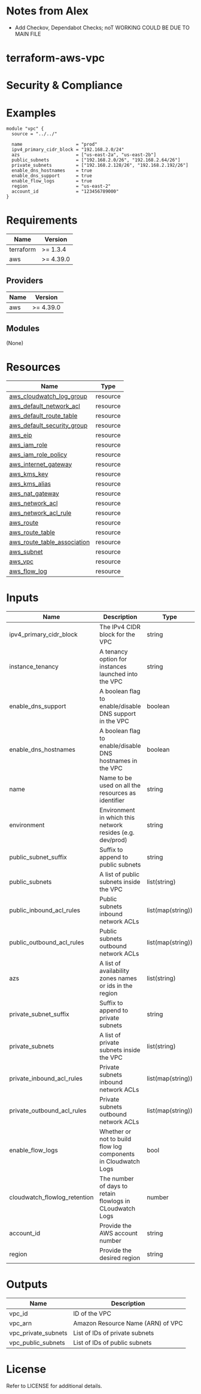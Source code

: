 # Notes from Alex
- Add Checkov, Dependabot Checks; noT WORKING COULD BE DUE TO MAIN FILE

# terraform-aws-vpc

# Security & Compliance


# Examples
```
module "vpc" {
  source = "../../"

  name                    = "prod"
  ipv4_primary_cidr_block = "192.168.2.0/24"
  azs                     = ["us-east-2a", "us-east-2b"]
  public_subnets          = ["192.168.2.0/26", "192.168.2.64/26"]
  private_subnets         = ["192.168.2.128/26", "192.168.2.192/26"]
  enable_dns_hostnames    = true
  enable_dns_support      = true
  enable_flow_logs        = true
  region                  = "us-east-2"
  account_id              = "123456789000"
}
```

# Requirements

| Name | Version |
| - | - |
| terraform | >= 1.3.4 |
| aws | >= 4.39.0 |

## Providers

| Name | Version |
| - | - |
| aws | >= 4.39.0 |


## Modules
(None)

# Resources

| Name | Type |
| - | - |
| [aws_cloudwatch_log_group](https://registry.terraform.io/providers/hashicorp/aws/4.39.0/docs/resources/cloudwatch_log_group) | resource |
| [aws_default_network_acl](https://registry.terraform.io/providers/hashicorp/aws/4.39.0/docs/resources/default_network_acl) | resource |
| [aws_default_route_table](https://registry.terraform.io/providers/hashicorp/aws/4.39.0/docs/resources/default_route_table) | resource |
| [aws_default_security_group](https://registry.terraform.io/providers/hashicorp/aws/4.39.0/docs/resources/default_security_group) | resource |
| [aws_eip](https://registry.terraform.io/providers/hashicorp/aws/4.39.0/docs/resources/eip) | resource |
| [aws_iam_role](https://registry.terraform.io/providers/hashicorp/aws/4.39.0/docs/resources/iam_role) | resource |
| [aws_iam_role_policy](https://registry.terraform.io/providers/hashicorp/aws/4.39.0/docs/resources/aws_iam_role_policy) | resource |
| [aws_internet_gateway](https://registry.terraform.io/providers/hashicorp/aws/4.39.0/docs/resources/internet_gateway) | resource |
| [aws_kms_key](https://registry.terraform.io/providers/hashicorp/aws/4.39.0/docs/resources/kms_key) | resource |
| [aws_kms_alias](https://registry.terraform.io/providers/hashicorp/aws/4.39.0/docs/resources/kms_alias) | resource |
| [aws_nat_gateway](https://registry.terraform.io/providers/hashicorp/aws/4.39.0/docs/resources/nat_gateway) | resource|
| [aws_network_acl](https://registry.terraform.io/providers/hashicorp/aws/4.39.0/docs/resources/network_acl) | resource |
| [aws_network_acl_rule](https://registry.terraform.io/providers/hashicorp/aws/4.39.0/docs/resources/network_acl_rule) | resource |
| [aws_route](https://registry.terraform.io/providers/hashicorp/aws/4.39.0/docs/resources/route) | resource |
| [aws_route_table](https://registry.terraform.io/providers/hashicorp/aws/4.39.0/docs/resources/route_table) | resource |
| [aws_route_table_association](https://registry.terraform.io/providers/hashicorp/aws/4.39.0/docs/resources/route_table_association) | resource |
| [aws_subnet](https://registry.terraform.io/providers/hashicorp/aws/4.39.0/docs/resources/subnet) | resource |
| [aws_vpc](https://registry.terraform.io/providers/hashicorp/aws/4.39.0/docs/resources/vpc) | resource |
| [aws_flow_log](https://registry.terraform.io/providers/hashicorp/aws/4.39.0/docs/resources/flow_log) | resource |

# Inputs
| Name | Description | Type | Default | Required |
| - | - | - | - | - |
| ipv4_primary_cidr_block | The IPv4 CIDR block for the VPC | string | null | yes |
| instance_tenancy | A tenancy option for instances launched into the VPC | string | default | no |
| enable_dns_support | A boolean flag to enable/disable DNS support in the VPC | boolean | true | no |
| enable_dns_hostnames | A boolean flag to enable/disable DNS hostnames in the VPC | boolean | false | no |
| name | Name to be used on all the resources as identifier | string | "" | yes |
| environment | Environment in which this network resides (e.g. dev/prod) | string | "dev" | no |
| public_subnet_suffix | Suffix to append to public subnets | string | "public" | no |
| public_subnets | A list of public subnets inside the VPC | list(string) | [] | yes |
| public_inbound_acl_rules | Public subnets inbound network ACLs | list(map(string)) | [{ all inbound}]| no |
| public_outbound_acl_rules | Public subnets outbound network ACLs | list(map(string)) | [{ all outbound}]| no |
| azs | A list of availability zones names or ids in the region | list(string) | [] | yes |
| private_subnet_suffix | Suffix to append to private subnets | string | "private" | no |
| private_subnets | A list of private subnets inside the VPC | list(string) | [] | yes |
| private_inbound_acl_rules | Private subnets inbound network ACLs | list(map(string)) | [{ all inbound}]| no |
| private_outbound_acl_rules | Private subnets outbound network ACLs | list(map(string)) | [{ all inbound}]| no |
| enable_flow_logs | Whether or not to build flow log components in Cloudwatch Logs | bool | false | no |
| cloudwatch_flowlog_retention | The number of days to retain flowlogs in CLoudwatch Logs | number | 14 | no |
| account_id | Provide the AWS account number | string | "" | no |
| region | Provide the desired region | string | "" | no |
 
# Outputs
| Name | Description |
| - | - |
| vpc_id | ID of the VPC |
| vpc_arn | Amazon Resource Name (ARN) of VPC |
| vpc_private_subnets | List of IDs of private subnets |
| vpc_public_subnets | List of IDs of public subnets |

# License
Refer to LICENSE for additional details.
